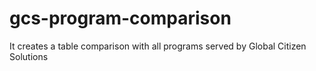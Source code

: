 # gcs-program-comparison
It creates a table comparison with all programs served by Global Citizen Solutions
